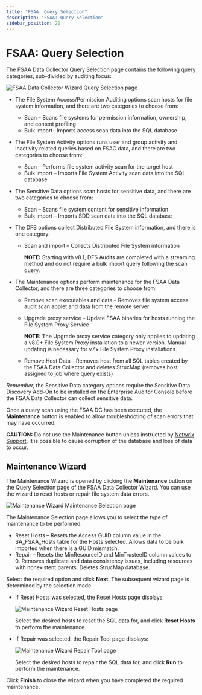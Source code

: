 ```yaml
---
title: "FSAA: Query Selection"
description: "FSAA: Query Selection"
sidebar_position: 20
---
```


# FSAA: Query Selection

The FSAA Data Collector Query Selection page contains the following query categories, sub-divided by
auditing focus:

![FSAA Data Collector Wizard Query Selection page](/img/product_docs/accessanalyzer/11.6/admin/datacollector/fsaa/queryselection.webp)

- The File System Access/Permission Auditing options scan hosts for file system information, and
  there are two categories to choose from:
    - Scan – Scans file systems for permission information, ownership, and content profiling
    - Bulk import– Imports access scan data into the SQL database
- The File System Activity options runs user and group activity and inactivity related queries based
  on FSAC data, and there are two categories to choose from:
    - Scan – Performs file system activity scan for the target host
    - Bulk import – Imports File System Activity scan data into the SQL database
- The Sensitive Data options scan hosts for sensitive data, and there are two categories to choose
  from:
    - Scan – Scans file system content for sensitive information
    - Bulk import – Imports SDD scan data into the SQL database
- The DFS options collect Distributed File System information, and there is one category:

    - Scan and import – Collects Distributed File System information

        **NOTE:** Starting with v8.1, DFS Audits are completed with a streaming method and do not
        require a bulk import query following the scan query.

- The Maintenance options perform maintenance for the FSAA Data Collector, and there are three
  categories to choose from:

    - Remove scan executables and data – Removes file system access audit scan applet and data from
      the remote server
    - Upgrade proxy service – Update FSAA binaries for hosts running the File System Proxy Service

        **NOTE:** The Upgrade proxy service category only applies to updating a v8.0+ File System
        Proxy installation to a newer version. Manual updating is necessary for v7.x File System
        Proxy installations.

    - Remove Host Data – Removes host from all SQL tables created by the FSAA Data Collector and
      deletes StrucMap (removes host assigned to job where query exists)

_Remember,_ the Sensitive Data category options require the Sensitive Data Discovery Add-On to be
installed on the Enterprise Auditor Console before the FSAA Data Collector can collect sensitive
data.

Once a query scan using the FSAA DC has been executed, the **Maintenance** button is enabled to
allow troubleshooting of scan errors that may have occurred.

**CAUTION:** Do not use the Maintenance button unless instructed by
[Netwrix Support](https://www.netwrix.com/support.html). It is possible to cause corruption of the
database and loss of data to occur.

## Maintenance Wizard

The Maintenance Wizard is opened by clicking the **Maintenance** button on the Query Selection page
of the FSAA Data Collector Wizard. You can use the wizard to reset hosts or repair file system data
errors.

![Maintenance Wizard Maintenance Selection page](/img/product_docs/accessanalyzer/11.6/admin/datacollector/fsaa/maintenancewizardselection.webp)

The Maintenance Selection page allows you to select the type of maintenance to be performed:

- Reset Hosts – Resets the Access GUID column value in the SA_FSAA_Hosts table for the Hosts
  selected. Allows data to be bulk imported when there is a GUID mismatch.
- Repair – Resets the MinResourceID and MinTrusteeID column values to 0. Removes duplicate and data
  consistency issues, including resources with nonexistent parents. Deletes StrucMap database.

Select the required option and click **Next**. The subsequent wizard page is determined by the
selection made.

- If Reset Hosts was selected, the Reset Hosts page displays:

    ![Maintenance Wizard Reset Hosts page](/img/product_docs/accessanalyzer/11.6/admin/datacollector/fsaa/maintenancewizardresethosts.webp)

    Select the desired hosts to reset the SQL data for, and click **Reset Hosts** to perform the
    maintenance.

- If Repair was selected, the Repair Tool page displays:

    ![Maintenance Wizard Repair Tool page](/img/product_docs/accessanalyzer/11.6/admin/datacollector/fsaa/maintenancewizardrepair.webp)

    Select the desired hosts to repair the SQL data for, and click **Run** to perform the
    maintenance.

Click **Finish** to close the wizard when you have completed the required maintenance.
